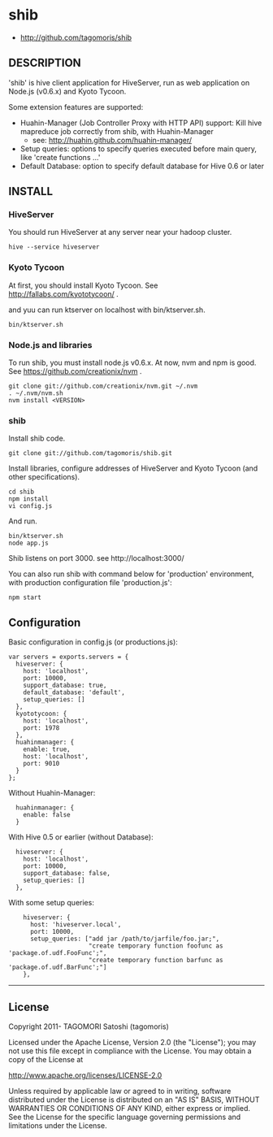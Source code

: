 # shib

* http://github.com/tagomoris/shib

## DESCRIPTION

'shib' is hive client application for HiveServer, run as web application on Node.js (v0.6.x) and Kyoto Tycoon.

Some extension features are supported:

* Huahin-Manager (Job Controller Proxy with HTTP API) support: Kill hive mapreduce job correctly from shib, with Huahin-Manager
  * see: http://huahin.github.com/huahin-manager/
* Setup queries: options to specify queries executed before main query, like 'create functions ...'
* Default Database: option to specify default database for Hive 0.6 or later

## INSTALL

### HiveServer

You should run HiveServer at any server near your hadoop cluster.

    hive --service hiveserver

### Kyoto Tycoon

At first, you should install Kyoto Tycoon. See http://fallabs.com/kyototycoon/ .

and yuu can run ktserver on localhost with bin/ktserver.sh.

    bin/ktserver.sh

### Node.js and libraries

To run shib, you must install node.js v0.6.x. At now, nvm and npm is good. See https://github.com/creationix/nvm .

    git clone git://github.com/creationix/nvm.git ~/.nvm
    . ~/.nvm/nvm.sh
    nvm install <VERSION>

### shib

Install shib code.

    git clone git://github.com/tagomoris/shib.git

Install libraries, configure addresses of HiveServer and Kyoto Tycoon (and other specifications).

    cd shib
    npm install
    vi config.js

And run.

    bin/ktserver.sh
    node app.js

Shib listens on port 3000. see http://localhost:3000/

You can also run shib with command below for 'production' environment, with production configuration file 'production.js':

    npm start

## Configuration

Basic configuration in config.js (or productions.js):

    var servers = exports.servers = {
      hiveserver: {
        host: 'localhost',
        port: 10000,
        support_database: true,
        default_database: 'default',
        setup_queries: []
      },
      kyototycoon: {
        host: 'localhost',
        port: 1978
      },
      huahinmanager: {
        enable: true,
        host: 'localhost',
        port: 9010
      }
    };

Without Huahin-Manager:

      huahinmanager: {
        enable: false
      }

With Hive 0.5 or earlier (without Database):

      hiveserver: {
        host: 'localhost',
        port: 10000,
        support_database: false,
        setup_queries: []
      },

With some setup queries:

        hiveserver: {
          host: 'hiveserver.local',
          port: 10000,
          setup_queries: ["add jar /path/to/jarfile/foo.jar;",
                          "create temporary function foofunc as 'package.of.udf.FooFunc';",
                          "create temporary function barfunc as 'package.of.udf.BarFunc';"]
        },

* * * * *

## License

Copyright 2011- TAGOMORI Satoshi (tagomoris)

Licensed under the Apache License, Version 2.0 (the "License");
you may not use this file except in compliance with the License.
You may obtain a copy of the License at

   http://www.apache.org/licenses/LICENSE-2.0

Unless required by applicable law or agreed to in writing, software
distributed under the License is distributed on an "AS IS" BASIS,
WITHOUT WARRANTIES OR CONDITIONS OF ANY KIND, either express or implied.
See the License for the specific language governing permissions and
limitations under the License.
